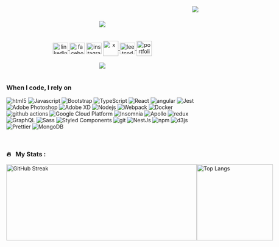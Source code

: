 <img align="right" src="https://komarev.com/ghpvc/?username=yazansedih&color=fb4362"/>

<h1 align="center">
    <img src="https://readme-typing-svg.herokuapp.com/?font=Righteous&size=35&center=true&vCenter=true&width=500&height=70&duration=4000&lines=Hi+There!+👋;+I'm+Yazan+Al-Sedih!;" />    
</h1>
<br>

<div align="center">     
    <a href="https://www.linkedin.com/in/yazan-al-sedih-4855162b0/" target="blank">
        <img align="center" src="https://raw.githubusercontent.com/rahuldkjain/github-profile-readme-generator/master/src/images/icons/Social/linked-in-alt.svg" alt="linkedin" height="30" width="40" /
    </a>
    <a href="https://www.facebook.com/share/ZVVjoCVUcs5hfTsM/?mibextid=AEUHqQ" target="blank">
        <img align="center" src="https://raw.githubusercontent.com/rahuldkjain/github-profile-readme-generator/master/src/images/icons/Social/facebook.svg" alt="facebook" height="30" width="40" /></a>
    <a href="https://www.instagram.com/yazansedih?igsh=djN3bWtpcWt4Mm44&utm_source=qr" target="blank">
        <img align="center" src="https://raw.githubusercontent.com/rahuldkjain/github-profile-readme-generator/master/src/images/icons/Social/instagram.svg" alt="instagram" height="30" width="40" /></a>
    <a href="https://x.com/yazansedeh" target="_blank">
        <img align="center" src="https://github.com/yazansedih/yazansedih/assets/137224224/6d1eca7b-fe9d-42de-8021-0891a59fad01" alt="x" height="40" width="40" />
    </a>
    <a href="https://leetcode.com/u/s12010059/" target="blank">
        <img align="center" src="https://raw.githubusercontent.com/rahuldkjain/github-profile-readme-generator/master/src/images/icons/Social/leet-code.svg" alt="leetcode" height="30" width="40" />
    </a>
    <a href="https://yazansedih.github.io/portfolio/" target="blank">
        <img align="center" src="https://github.com/yazansedih/yazansedih/assets/137224224/325e1c99-cd43-45f3-9221-852ce61be771" alt="portfolio" height="40" width="40" />
    </a>
</div>    

<br>

<div align="center"> 
  <a href="mailto:yazansedih@gmail.com">
    <img src="https://img.shields.io/badge/Gmail-333333?style=for-the-badge&logo=gmail&logoColor=red" />
  </a>
    <br><br>
</div>


<h3>When I code, I rely on</h3>
<p>
  <img alt="html5" src="https://img.shields.io/badge/-HTML5-E34F26?style=flat-square&logo=html5&logoColor=white" />
  <img alt="Javascript" src="https://img.shields.io/badge/-javascript-f7df1c?style=flat-square&logo=javascript&logoColor=black" />
  <img alt="Bootstrap" src="https://img.shields.io/badge/-bootstrap-7953b3?style=flat-square&logo=javascript&logoColor=white" />
  <img alt="TypeScript" src="https://img.shields.io/badge/-TypeScript-007ACC?style=flat-square&logo=typescript&logoColor=white" />
  <img alt="React" src="https://img.shields.io/badge/-React-45b8d8?style=flat-square&logo=react&logoColor=white" />
  <img alt="angular" src="https://img.shields.io/badge/-Angular-DD0031?style=flat-square&logo=angular&logoColor=white" />
  <img alt="Jest" src="https://img.shields.io/badge/-jest-be3d19?style=flat-square&logo=jest&logoColor=white" />
  <img alt="Adobe Photoshop" src="https://img.shields.io/badge/-adobe%20photoshop-30a8ff?style=flat-square&logo=adobe%20photoshop&logoColor=white" />
  <img alt="Adobe XD" src="https://img.shields.io/badge/-Adobe%20XD-ff62f6?style=flat-square&logo=Adobe%20XD&logoColor=white" />
  <img alt="Nodejs" src="https://img.shields.io/badge/-Nodejs-43853d?style=flat-square&logo=Node.js&logoColor=white" />
  <img alt="Webpack" src="https://img.shields.io/badge/-Webpack-8DD6F9?style=flat-square&logo=webpack&logoColor=white" />
  <img alt="Docker" src="https://img.shields.io/badge/-Docker-46a2f1?style=flat-square&logo=docker&logoColor=white" />
  <img alt="github actions" src="https://img.shields.io/badge/-Github_Actions-2088FF?style=flat-square&logo=github-actions&logoColor=white" />
  <img alt="Google Cloud Platform" src="https://img.shields.io/badge/-Google_Cloud_Platform-1a73e8?style=flat-square&logo=google-cloud&logoColor=white" />
  <img alt="Insomnia" src="https://img.shields.io/badge/-Insomnia-5849BE?style=flat-square&logo=insomnia&logoColor=white" />
  <img alt="Apollo" src="https://img.shields.io/badge/-Apollo%20GraphQL-311C87?style=flat-square&logo=apollo-graphql&logoColor=white" />
  <img alt="redux" src="https://img.shields.io/badge/-Redux-764ABC?style=flat-square&logo=redux&logoColor=white" />
  <img alt="GraphQL" src="https://img.shields.io/badge/-GraphQL-E10098?style=flat-square&logo=graphql&logoColor=white" />
  <img alt="Sass" src="https://img.shields.io/badge/-Sass-CC6699?style=flat-square&logo=sass&logoColor=white" />
  <img alt="Styled Components" src="https://img.shields.io/badge/-Styled_Components-db7092?style=flat-square&logo=styled-components&logoColor=white" />
  <img alt="git" src="https://img.shields.io/badge/-Git-F05032?style=flat-square&logo=git&logoColor=white" />
  <img alt="NestJs" src="https://img.shields.io/badge/-NestJs-ea2845?style=flat-square&logo=nestjs&logoColor=white" />
  <img alt="npm" src="https://img.shields.io/badge/-NPM-CB3837?style=flat-square&logo=npm&logoColor=white" />
  <img alt="d3js" src="https://img.shields.io/badge/-D3.js-F9A03C?style=flat-square&logo=d3.js&logoColor=white" />
  <img alt="Prettier" src="https://img.shields.io/badge/-Prettier-F7B93E?style=flat-square&logo=prettier&logoColor=white" />
  <img alt="MongoDB" src="https://img.shields.io/badge/-MongoDB-13aa52?style=flat-square&logo=mongodb&logoColor=white" />
</p>

<br>

### 🔥 &nbsp; My Stats :

<div style="display:flex; justify-content: space-between;">
    <a href="https://github.com/yazansedih" style="display: inline-block;">
      <img src="https://github-readme-streak-stats.herokuapp.com?user=yazansedih&theme=dark&ring=fb4362&file=fb4362&currStreakNum=fb4362&currStreakLabel=fb4362&hide_border=true" alt="GitHub Streak" style="width: 500px; height: 200px;">  
    </a>
    
   <a href="https://github.com/yazansedih" style="display: inline-block;">
     <img src="https://github-readme-stats.vercel.app/api/top-langs/?username=yazansedih&layout=compact&theme=dark&langs_count=10&title_color=fb4362&text_color=ffffff&icon_color=fb4362&card_width=200&hide_border=true" alt="Top Langs" style="height: 200px;">
<!--        <img src="https://github-readme-stats.vercel.app/api/top-langs/?username=yazansedih&layout=compact&theme=dark&langs_count=10&hide=css,html&title_color=fb4362&text_color=ffffff&icon_color=fb4362&card_width=200&hide_border=true" alt="Top Langs" style="height: 200px;"> -->
   </a>
</div>




